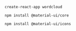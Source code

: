 `
create-react-app wordcloud
`

`
npm install @material-ui/core
`

`npm install @material-ui/icons
`
